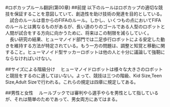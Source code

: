 #ロボカップルール翻訳(第00章)
##前提
以下のルールはロボカップの適切な競技を保証することを意図していて、創造性を助け技術の発達を目的としている。  
　試合のルールは昔からのFIFAのルール。しかし、いくつもの点においてFIFAのルールとは異なるものがあるが、長い道のりのゴールである人型のロボットと人間が試合をする方向に向かうために、将来はこの制限を減らしていく。  
　長い研究の結果、ヒューマノイド部門では二足歩行ロボットによる安定した動きを維持する方法が特定されている。もう一方の問題は、調整と知覚と移動に関すること。ヒューマノイド型サッカーロボットは他の人と十分に議論して強靭にならなければいけない。  

##サイズによる階級分け
　ヒューマノイドロボットは様々な大きさのロボットと競技をするのに適してはいない。よって、競技は三つの階級、Kid Size,Teen Size,Adult Sizeで行われる。これらの規定は四章に規定してある。  

##男性と女性
　ルールブックでは審判やら選手やらを男性として指しているが、それは簡単のためであって、男女両方にあてはまる。  
